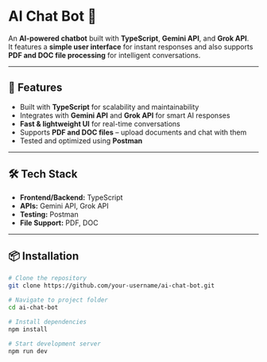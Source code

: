 # AI Chat Bot 🤖  

An **AI-powered chatbot** built with **TypeScript**, **Gemini API**, and **Grok API**.  
It features a **simple user interface** for instant responses and also supports **PDF and DOC file processing** for intelligent conversations.  

---

## 🚀 Features  
- Built with **TypeScript** for scalability and maintainability  
- Integrates with **Gemini API** and **Grok API** for smart AI responses  
- **Fast & lightweight UI** for real-time conversations  
- Supports **PDF and DOC files** – upload documents and chat with them  
- Tested and optimized using **Postman**  

---

## 🛠️ Tech Stack  
- **Frontend/Backend:** TypeScript  
- **APIs:** Gemini API, Grok API  
- **Testing:** Postman  
- **File Support:** PDF, DOC  

---

## 📦 Installation  

```bash
# Clone the repository
git clone https://github.com/your-username/ai-chat-bot.git  

# Navigate to project folder
cd ai-chat-bot  

# Install dependencies
npm install  

# Start development server
npm run dev
